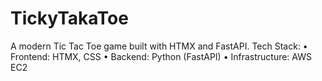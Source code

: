 # TickyTakaToe
A modern Tic Tac Toe game built with HTMX and FastAPI. Tech Stack: • Frontend: HTMX, CSS • Backend: Python (FastAPI) • Infrastructure: AWS EC2
